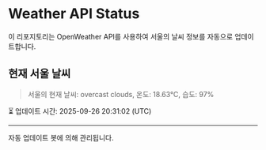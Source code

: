 
# Weather API Status

이 리포지토리는 OpenWeather API를 사용하여 서울의 날씨 정보를 자동으로 업데이트합니다.

## 현재 서울 날씨
> 서울의 현재 날씨: overcast clouds, 온도: 18.63°C, 습도: 97%

⏳ 업데이트 시간: 2025-09-26 20:31:02 (UTC)

---
자동 업데이트 봇에 의해 관리됩니다.

